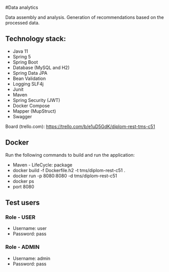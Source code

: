 #Data analytics

Data assembly and analysis. Generation of recommendations based on the processed data.

## Technology stack:
- Java 11
- Spring 5
- Spring Boot
- Database (MySQL and H2)
- Spring Data JPA
- Bean Validation
- Logging SLF4j
- Junit
- Maven
- Spring Security (JWT)
- Docker Compose
- Mapper (MupStruct)
- Swagger

Board (trello.com): https://trello.com/b/e1uD5GdK/diplom-rest-tms-c51

## Docker

Run the following commands to build and run the application:
- Maven - LifeCycle: package 
- docker build -f Dockerfile.h2 -t tms/diplom-rest-c51 .
- docker run -p 8080:8080 -d tms/diplom-rest-c51
- docker ps
- port 8080

## Test users
### Role - USER
- Username: user
- Password: pass
 
### Role - ADMIN
- Username: admin
- Password: pass